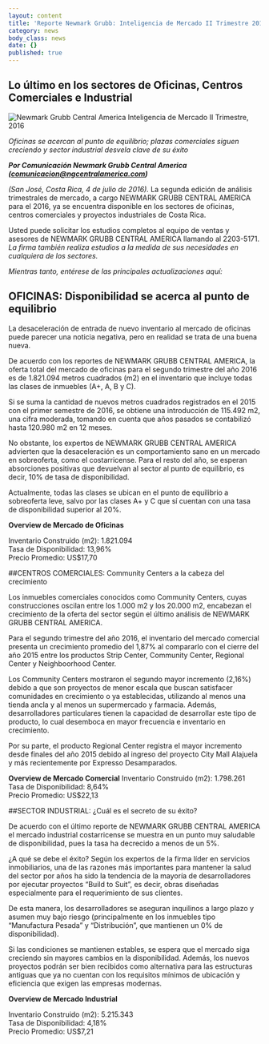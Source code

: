 ```yaml
---
layout: content
title: 'Reporte Newmark Grubb: Inteligencia de Mercado II Trimestre 2016'
category: news
body_class: news
date: {}
published: true
---
```

## **Lo último en los sectores de Oficinas, Centros Comerciales e Industrial**

![Newmark Grubb Central America Inteligencia de Mercado II Trimestre, 2016](/news/Inteligencia-de-mercado-NG-II-T-2016.jpg)

_Oficinas se acercan al punto de equilibrio; plazas comerciales siguen creciendo y sector industrial desvela clave de su éxito_

**_Por Comunicación Newmark Grubb Central America (comunicacion@ngcentralamerica.com)_**

_(San José, Costa Rica, 4 de julio de 2016)._ La segunda edición de análisis trimestrales de mercado, a cargo NEWMARK GRUBB CENTRAL AMERICA para el 2016, ya se encuentra disponible en los sectores de oficinas, centros comerciales y proyectos industriales de Costa Rica.

Usted puede solicitar los estudios completos al equipo de ventas y asesores de NEWMARK GRUBB CENTRAL AMERICA  llamando al 2203-5171. _La firma también realiza estudios a la medida de sus necesidades en cualquiera de los sectores._

_Mientras tanto, entérese de las principales actualizaciones aquí:_

## OFICINAS: Disponibilidad se acerca al punto de equilibrio

La desaceleración de entrada de nuevo inventario al mercado de oficinas puede parecer una noticia negativa, pero en realidad se trata de una buena nueva.

De acuerdo con los reportes de NEWMARK GRUBB CENTRAL AMERICA, la oferta total del mercado de oficinas para el segundo trimestre del año 2016 es de 1.821.094 metros cuadrados (m2) en el inventario que incluye todas las clases de inmuebles (A+, A, B y C).

Si se suma la cantidad de nuevos metros cuadrados registrados en el 2015 con el primer semestre de 2016, se obtiene una introducción de 115.492 m2, una cifra moderada, tomando en cuenta que años pasados se contabilizó hasta 120.980 m2 en 12 meses.

No obstante, los expertos de NEWMARK GRUBB CENTRAL AMERICA advierten que la desaceleración es un comportamiento sano en un mercado en sobreoferta, como el costarricense. Para el resto del año, se esperan absorciones positivas que devuelvan al sector al punto de equilibrio, es decir, 10% de tasa de disponibilidad.

Actualmente, todas las clases se ubican en el punto de equilibrio a sobreoferta leve, salvo por las clases A+ y C que sí cuentan con una tasa de disponibilidad superior al 20%.

**Overview de Mercado de Oficinas**

Inventario Construido (m2): 1.821.094<br/>
Tasa de Disponibilidad: 13,96%<br/>
Precio Promedio: US$17,70

##CENTROS COMERCIALES: Community Centers a la cabeza del crecimiento

Los inmuebles comerciales conocidos como Community Centers, cuyas construcciones oscilan entre los 1.000 m2 y los 20.000 m2, encabezan el crecimiento de la oferta del sector según el último análisis de NEWMARK GRUBB CENTRAL AMERICA.

Para el segundo trimestre del año 2016, el inventario del mercado comercial presenta un crecimiento promedio del 1,87% al compararlo con el cierre del año 2015 entre los productos Strip Center, Community Center, Regional Center y Neighboorhood Center.

Los Community Centers mostraron el segundo mayor incremento (2,16%) debido a que son proyectos de menor escala que buscan satisfacer comunidades en crecimiento o ya establecidas, utilizando al menos una tienda ancla y al menos un supermercado y farmacia. Además,  desarrolladores particulares tienen la capacidad de desarrollar este tipo de producto, lo cual desemboca en mayor frecuencia e inventario en crecimiento.

Por su parte, el producto Regional Center registra el mayor incremento desde finales del año 2015 debido al ingreso del proyecto City Mall Alajuela y más recientemente por Expresso Desamparados.

**Overview de Mercado Comercial**
Inventario Construido (m2): 1.798.261<br/>
Tasa de Disponibilidad: 8,64%<br/>
Precio Promedio: US$22,13

##SECTOR INDUSTRIAL: ¿Cuál es el secreto de su éxito?

De acuerdo con el último reporte de NEWMARK GRUBB CENTRAL AMERICA el mercado industrial costarricense se muestra en un punto muy saludable de disponibilidad, pues la tasa ha decrecido a menos de un 5%.

¿A qué se debe el éxito? Según los expertos de la firma líder en servicios inmobiliarios, una de las razones más importantes para mantener la salud del sector por años ha sido la tendencia de la mayoría de desarrolladores por ejecutar proyectos “Build to Suit”, es decir, obras diseñadas especialmente para el requerimiento de sus clientes.

De esta manera, los desarrolladores se aseguran inquilinos a largo plazo y asumen muy bajo riesgo (principalmente en los inmuebles tipo “Manufactura Pesada” y “Distribución”, que mantienen un 0% de disponibilidad).

Si las condiciones se mantienen estables, se espera que el mercado siga creciendo sin mayores cambios en la disponibilidad. Además, los nuevos proyectos podrán ser bien recibidos como alternativa para las estructuras antiguas que ya no cuentan con los requisitos mínimos de ubicación y eficiencia que exigen las empresas modernas.

**Overview de Mercado Industrial**

Inventario Construido (m2): 5.215.343<br/>
Tasa de Disponibilidad: 4,18%<br/>
Precio Promedio: US$7,21
